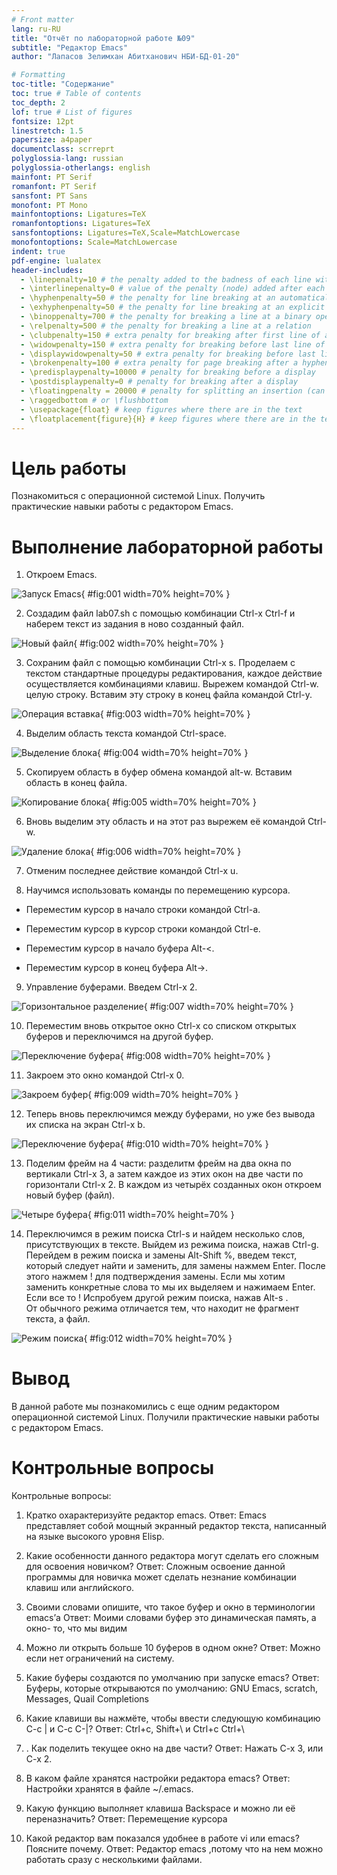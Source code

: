 ```yaml
---
# Front matter
lang: ru-RU
title: "Отчёт по лабораторной работе №09"
subtitle: "Редактор Emacs"
author: "Лапасов Зелимхан Абитханович НБИ-БД-01-20"

# Formatting
toc-title: "Содержание"
toc: true # Table of contents
toc_depth: 2
lof: true # List of figures
fontsize: 12pt
linestretch: 1.5
papersize: a4paper
documentclass: scrreprt
polyglossia-lang: russian
polyglossia-otherlangs: english
mainfont: PT Serif
romanfont: PT Serif
sansfont: PT Sans
monofont: PT Mono
mainfontoptions: Ligatures=TeX
romanfontoptions: Ligatures=TeX
sansfontoptions: Ligatures=TeX,Scale=MatchLowercase
monofontoptions: Scale=MatchLowercase
indent: true
pdf-engine: lualatex
header-includes:
  - \linepenalty=10 # the penalty added to the badness of each line within a paragraph (no associated penalty node) Increasing the value makes tex try to have fewer lines in the paragraph.
  - \interlinepenalty=0 # value of the penalty (node) added after each line of a paragraph.
  - \hyphenpenalty=50 # the penalty for line breaking at an automatically inserted hyphen
  - \exhyphenpenalty=50 # the penalty for line breaking at an explicit hyphen
  - \binoppenalty=700 # the penalty for breaking a line at a binary operator
  - \relpenalty=500 # the penalty for breaking a line at a relation
  - \clubpenalty=150 # extra penalty for breaking after first line of a paragraph
  - \widowpenalty=150 # extra penalty for breaking before last line of a paragraph
  - \displaywidowpenalty=50 # extra penalty for breaking before last line before a display math
  - \brokenpenalty=100 # extra penalty for page breaking after a hyphenated line
  - \predisplaypenalty=10000 # penalty for breaking before a display
  - \postdisplaypenalty=0 # penalty for breaking after a display
  - \floatingpenalty = 20000 # penalty for splitting an insertion (can only be split footnote in standard LaTeX)
  - \raggedbottom # or \flushbottom
  - \usepackage{float} # keep figures where there are in the text
  - \floatplacement{figure}{H} # keep figures where there are in the text
---
```


# Цель работы

Познакомиться с операционной системой Linux. Получить практические навыки работы с редактором Emacs.

# Выполнение лабораторной работы

1. Откроем Emacs.

![Запуск Emacs](image/01.png){ #fig:001 width=70% height=70% }

2. Создадим файл lab07.sh с помощью комбинации Ctrl-x Ctrl-f и наберем текст из задания в ново созданный файл.  

![Новый файл](image/02.png){ #fig:002 width=70% height=70% }

3. Сохраним файл с помощью комбинации Ctrl-x s. Проделаем с текстом стандартные процедуры редактирования, каждое действие осуществляется комбинациями клавиш. Вырежем командой Ctrl-w. целую строку. Вставим эту строку в конец файла командой Ctrl-y.  

![Операция вставка](image/03.png){ #fig:003 width=70% height=70% }

4. Выделим область текста командой  Ctrl-space.

![Выделение блока](image/04.png){ #fig:004 width=70% height=70% }

5. Скопируем область в буфер обмена командой alt-w. Вставим область в конец файла.

![Копирование блока](image/05.png){ #fig:005 width=70% height=70% }

6. Вновь выделим эту область и на этот раз вырежем её командой Ctrl-w.

![Удаление блока](image/06.png){ #fig:006 width=70% height=70% }

7. Отменим последнее действие командой Ctrl-x u.

8. Научимся использовать команды по перемещению курсора.

 - Переместим курсор в начало строки командой Ctrl-a.

 - Переместим курсор в курсор строки командой Ctrl-e.

 - Переместим курсор в начало буфера Alt-<.

 - Переместим курсор в конец буфера Alt->.

9. Управление буферами. Введем Ctrl-x 2.

![Горизонтальное разделение](image/07.png){ #fig:007 width=70% height=70% }

10. Переместим вновь открытое окно Ctrl-x   со списком открытых буферов и переключимся на другой буфер.

![Переключение буфера](image/08.png){ #fig:008 width=70% height=70% }

11.  Закроем это окно командой Ctrl-x 0.

![Закроем буфер](image/09.png){ #fig:009 width=70% height=70% }

12. Теперь вновь переключимся между буферами, но уже без вывода их списка на экран Ctrl-x b.

![Переключение буфера](image/10.png){ #fig:010 width=70% height=70% }

13. Поделим фрейм на 4 части: разделитм фрейм на два окна по вертикали Ctrl-x 3, а затем каждое из этих окон на две части по горизонтали Ctrl-x 2.
В каждом из четырёх созданных окон откроем новый буфер (файл).

![Четыре буфера](image/11.png){ #fig:011 width=70% height=70% }

14. Переключимся в режим поиска Ctrl-s  и найдем несколько слов, присутствующих в тексте. Выйдем из режима поиска, нажав Ctrl-g.
Перейдем в режим поиска и замены Alt-Shift %, введем текст, который следует найти и заменить, для замены нажмем Enter. После этого нажмем ! для подтверждения замены.
Если мы хотим заменить конкретные слова то мы их выделяем и нажимаем Enter. Если все то !
Испробуем другой режим поиска, нажав Alt-s .  
От обычного режима отличается тем, что находит не фрагмент текста, а файл.

![Режим поиска](image/12.png){ #fig:012 width=70% height=70% }

# Вывод

 В данной работе мы познакомились с еще одним редактором операционной системой Linux. Получили практические навыки работы с редактором Emacs.

# Контрольные вопросы

Контрольные вопросы:

1. Кратко охарактеризуйте редактор emacs.
Ответ: Emacs представляет собой мощный экранный редактор текста, написанный на языке высокого уровня Elisp.

2. Какие особенности данного редактора могут сделать его сложным для освоения новичком?
Ответ: Сложным освоение данной программы для новичка  может сделать незнание комбинации клавиш или английского.

3. Своими словами опишите, что такое буфер и окно в терминологии emacs’а
Ответ: Моими словами буфер это динамическая память, а окно- то, что мы видим

4. Можно ли открыть больше 10 буферов в одном окне?
Ответ: Можно если нет ограничений на систему.

5. Какие буферы создаются по умолчанию при запуске emacs?
Ответ: Буферы, которые открываются по умолчанию: GNU Emacs, scratch, Messages, Quail Completions

6. Какие клавиши вы нажмёте, чтобы ввести следующую комбинацию C-c | и C-c C-|?
Ответ: Сtrl+c, Shift+\ и Ctrl+c Ctrl+\

7. . Как поделить текущее окно на две части?
Ответ: Нажать   C-x 3, или  C-x 2.

8. В каком файле хранятся настройки редактора emacs?
Ответ: Настройки хранятся в файле ~/.emacs.

9. Какую функцию выполняет клавиша Backspace и можно ли её переназначить?
Ответ: Перемещение курсора

10. Какой редактор вам показался удобнее в работе vi или emacs? Поясните почему.
Ответ: Редактор emacs ,потому что на нем можно работать сразу с несколькими файлами.
